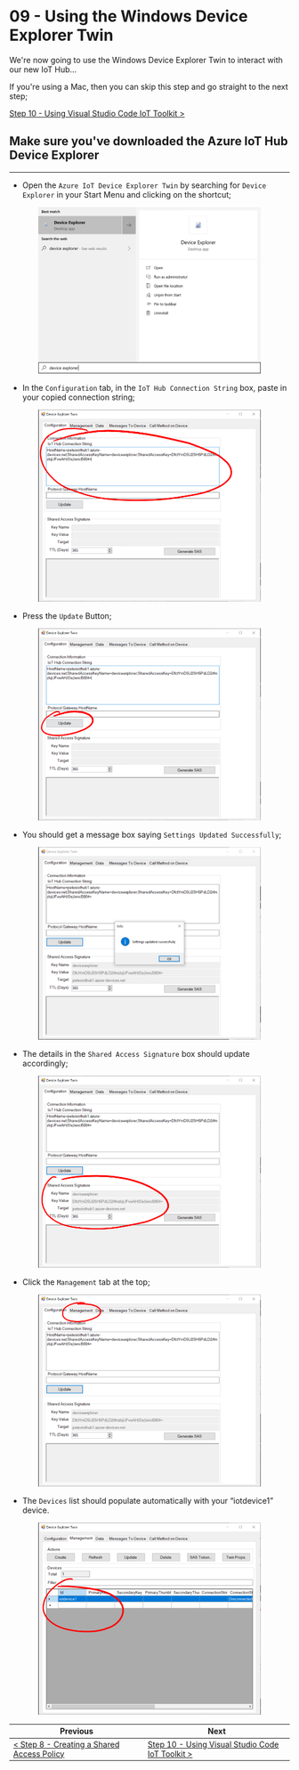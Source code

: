 # 09 - Using the Windows Device Explorer Twin #

We're now going to use the Windows Device Explorer Twin to interact with our new IoT Hub...

If you're using a Mac, then you can skip this step and go straight to the next step;

[Step 10 - Using Visual Studio Code IoT Toolkit >](/10_vs_code_iot_toolkit/README.md)

## Make sure you've downloaded the Azure IoT Hub Device Explorer ##

---

- Open the ```Azure IoT Device Explorer Twin``` by searching for ```Device Explorer``` in your Start Menu and clicking on the shortcut;

<p align="center">
    <img src="images/01_device_explorer_search.png" width="400px" >
</p>

- In the ```Configuration``` tab, in the ```IoT Hub Connection String``` box, paste in your copied connection string;

<p align="center">
    <img src="images/02_device_explorer_connection_string.png" width="400px" >
</p>

- Press the ```Update``` Button;

<p align="center">
    <img src="images/03_device_explorer_update_button.png" width="400px" >
</p>

- You should get a message box saying ```Settings Updated Successfully```;

<p align="center">
    <img src="images/04_device_explorer_settings_updated.png" width="400px" >
</p>

- The details in the ```Shared Access Signature``` box should update accordingly;

<p align="center">
    <img src="images/05_device_explorer_settings_shown.png" width="400px" >
</p>

- Click the ```Management``` tab at the top;

<p align="center">
    <img src="images/06_device_explorer_management_tab_item.png" width="400px" >
</p>

- The ```Devices``` list should populate automatically with your “iotdevice1” device.

<p align="center">
    <img src="images/07_device_list.png" width="400px" >
</p>

| Previous | Next |
| -------- | ---- |
| [< Step 8 - Creating a Shared Access Policy](/08_create_shared_access/README.md) | [Step 10 - Using Visual Studio Code IoT Toolkit >](/10_vs_code_iot_toolkit/README.md) |